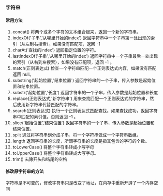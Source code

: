 ### 字符串
#### 常用方法
1. concat() 将两个或多个字符的文本组合起来，返回一个新的字符串。
2. indexOf('子串','从哪里开始的index') 返回字符串中一个子串第一处出现的索引（从左到右搜索）。如果没有匹配项，返回 -1 
3. charAt('查找的index') 返回指定位置的字符。
4. lastIndexOf('子串','从哪里开始的index') 返回字符串中一个子串最后一处出现的索引（从右到左搜索），如果没有匹配项，返回 -1 。
5. match(正则表达式) 检查一个字符串匹配一个正则表达式内容，如果没有匹配返回 null。
6. substring('起始位置','结束位置') 返回字符串的一个子串，传入参数是起始位置和结束位置。
7. substr('起始位置','长度') 返回字符串的一个子串，传入参数是起始位置和长度
8. replace(正则表达式,'新字符串') 用来查找匹配一个正则表达式的字符串，然后使用新字符串代替匹配的字符串。
9. search(正则表达式) 执行一个正则表达式匹配查找。如果查找成功，返回字符串中匹配的索引值。否则返回 -1 。
10. slice('起始位置','结束位置') 返回字符串的一个子串，传入参数是起始位置和结束位置。
11. split 通过将字符串划分成子串，将一个字符串做成一个字符串数组。
12. length 返回字符串的长度，所谓字符串的长度是指其包含的字符的个数。
13. toLowerCase() 将整个字符串转成小写字母
14. toUpperCase() 将整个字符串转成大写字母。
15. trim() 去除开头和结尾的空格

#### 修改原字符串的方法
字符串是不可变的，修改字符串只是改变了地址，在内存中重新开辟了一个内存空间
